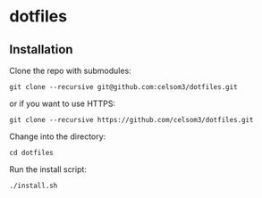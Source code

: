 # dotfiles

## Installation

Clone the repo with submodules:
```
git clone --recursive git@github.com:celsom3/dotfiles.git
```

or if you want to use HTTPS:
```
git clone --recursive https://github.com/celsom3/dotfiles.git
```

Change into the directory:

```
cd dotfiles
```

Run the install script:
```
./install.sh
```
